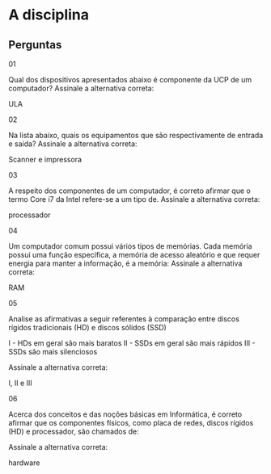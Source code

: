 # A disciplina

## Perguntas

01

Qual dos dispositivos apresentados abaixo é componente da UCP de um computador? Assinale a alternativa correta:​

ULA


02

Na lista abaixo, quais os equipamentos que são respectivamente de entrada e saída? Assinale a alternativa correta:

Scanner e impressora


03

A respeito dos componentes de um computador, é correto afirmar que o termo Core i7 da Intel refere-se a um tipo de. Assinale a alternativa correta:

processador​


04

Um computador comum possui vários tipos de memórias. Cada memória possui uma função específica, a memória de acesso aleatório e que requer energia para manter a informação, é a memória: Assinale a alternativa correta:

RAM​


05

Analise as afirmativas a seguir referentes à comparação entre discos rígidos tradicionais (HD) e discos sólidos (SSD)

I - HDs em geral são mais baratos
II - SSDs em geral são mais rápidos
III - SSDs são mais silenciosos

Assinale a alternativa correta:

I, II e III


06

Acerca dos conceitos e das noções básicas em Informática, é correto afirmar que os componentes físicos, como placa de redes, discos rígidos (HD) e processador, são chamados de:

Assinale a alternativa correta:

hardware

